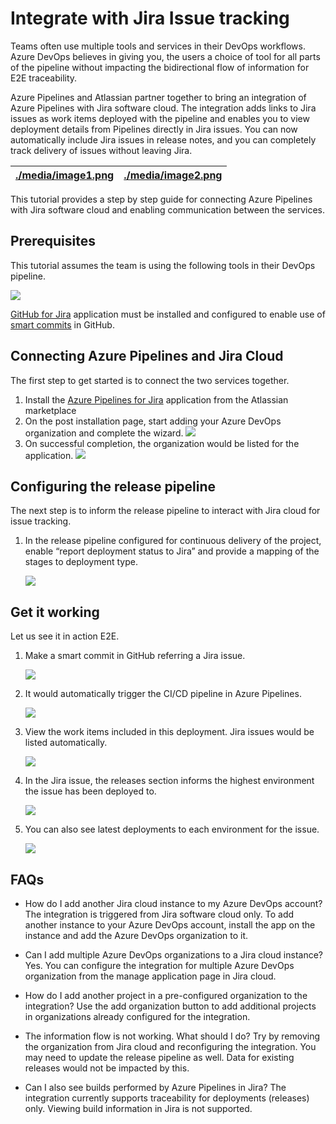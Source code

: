 # **Integrate with Jira Issue tracking**


Teams often use multiple tools and services in their DevOps workflows. Azure DevOps believes in giving you, the users a choice of 
tool for all parts of the pipeline without impacting the bidirectional flow of information for E2E traceability.

Azure Pipelines and Atlassian partner together to bring an integration of Azure Pipelines with Jira software cloud. The integration adds links to Jira issues as work items deployed with the pipeline and enables you to view deployment details from Pipelines directly in Jira issues. You can now automatically include Jira issues in release notes, and you can completely track delivery of issues without leaving Jira.

| [./media/image1.png](./media/image1.png) | [./media/image2.png](./media/image2.png) |
|------------------------------------------|------------------------------------------|

This tutorial provides a step by step guide for connecting Azure Pipelines with Jira software cloud and enabling communication between the services.

## **Prerequisites**

This tutorial assumes the team is using the following tools in their DevOps pipeline.

![](media/6e2cac7b45bb8a414ceefc4450f32457.png)

[GitHub for Jira](https://marketplace.atlassian.com/apps/1219592/github-for-jira?hosting=cloud&tab=overview) application must be installed and configured to enable use of [smart commits](https://confluence.atlassian.com/fisheye/using-smart-commits-298976812.html?_ga=2.264408203.506527647.1561969087-650469135.1561969087) in GitHub.

## **Connecting Azure Pipelines and Jira Cloud**

The first step to get started is to connect the two services together.

1. Install the [Azure Pipelines for Jira](https://marketplace.atlassian.com/apps/1220515/azure-pipelines-for-jira?hosting=cloud&tab=overview) application from the Atlassian marketplace
1. On the post installation page, start adding your Azure DevOps organization and complete the wizard.
    ![](media/eced10ab64f73d828743a36dc2194847.png)
1. On successful completion, the organization would be listed for the application.
    ![](media/d154985efbbb48a6149913313f66226e.png)

## **Configuring the release pipeline**

The next step is to inform the release pipeline to interact with Jira cloud for issue tracking.

1. In the release pipeline configured for continuous delivery of the project, enable “report deployment status to Jira” and provide a mapping of the stages to deployment type.

    ![](media/93d5358c1430351c2a4ed0ae6b9a3272.png)

## **Get it working**

Let us see it in action E2E.

1. Make a smart commit in GitHub referring a Jira issue.

    ![](media/7f9c807c01b18809bd54ae41362fa22d.png)

1. It would automatically trigger the CI/CD pipeline in Azure Pipelines.

    ![](media/fbe63511f26c0659ebbb34767bb60218.png)

1. View the work items included in this deployment. Jira issues would be listed automatically.

    ![](media/7cd0c9c52f1da8e99c3de4ff57e0308d.png)

1. In the Jira issue, the releases section informs the highest environment the issue has been deployed to.

    ![](media/16f190b10cb3d9bdf01de1d5451e79e4.png)

1. You can also see latest deployments to each environment for the issue.

    ![](media/8ccd03299e28c086c19a1e41ccddf3ef.png)

## **FAQs**

- How do I add another Jira cloud instance to my Azure DevOps account?
The integration is triggered from Jira software cloud only. To add another instance to your Azure DevOps account, install the app on the instance and add the Azure DevOps organization to it.

- Can I add multiple Azure DevOps organizations to a Jira cloud instance?
Yes. You can configure the integration for multiple Azure DevOps organization from the manage application page in Jira cloud.

- How do I add another project in a pre-configured organization to the integration?
Use the add organization button to add additional projects in organizations already configured for the integration.

- The information flow is not working. What should I do?
Try by removing the organization from Jira cloud and reconfiguring the integration. You may need to update the release pipeline as well. Data for existing releases would not be impacted by this.

- Can I also see builds performed by Azure Pipelines in Jira?
The integration currently supports traceability for deployments (releases) only. Viewing build information in Jira is not supported.
